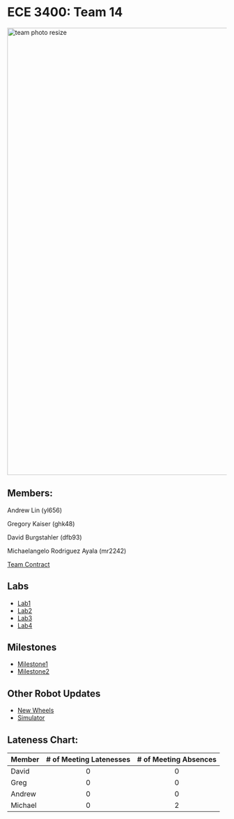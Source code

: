 #  ECE 3400: Team 14

<img width="1024" alt="team photo resize" src="https://user-images.githubusercontent.com/12742304/48309828-96347f00-e54f-11e8-9730-968ae422ac79.png">


## Members:

Andrew Lin (yl656)

Gregory Kaiser (ghk48)

David Burgstahler (dfb93)

Michaelangelo Rodriguez Ayala (mr2242)

[Team Contract](./team_contract.md)

## Labs
* [Lab1](Labs/Lab1.md)
* [Lab2](Labs/Lab2.md)
* [Lab3](Labs/Lab3.md)
* [Lab4](Labs/Lab4.md)

## Milestones
* [Milestone1](Milestones/Milestone1.md)
* [Milestone2](Milestones/Milestone2.md)

## Other Robot Updates
* [New Wheels](OtherUpdates/newWheels.md)
* [Simulator](OtherUpdates/Simulator.md)

## Lateness Chart: 

| Member       | # of Meeting Latenesses | # of Meeting Absences | 
| -------------|:-------------:|:-------------:|
| David        | 0             | 0             |
| Greg         | 0             | 0             | 
| Andrew       | 0             | 0             | 
| Michael      | 0             | 2             | 
